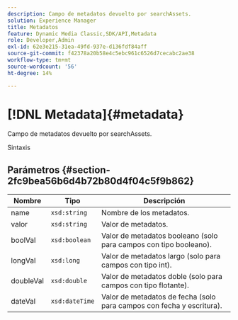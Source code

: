```yaml
---
description: Campo de metadatos devuelto por searchAssets.
solution: Experience Manager
title: Metadatos
feature: Dynamic Media Classic,SDK/API,Metadata
role: Developer,Admin
exl-id: 62e3e215-31ea-49fd-937e-d136fdf84aff
source-git-commit: f42378a20b58e4c5ebc961c6526d7cecabc2ae38
workflow-type: tm+mt
source-wordcount: '56'
ht-degree: 14%

---
```


# [!DNL Metadata]{#metadata}

Campo de metadatos devuelto por searchAssets.

Sintaxis

## Parámetros {#section-2fc9bea56b6d4b72b80d4f04c5f9b862}

| Nombre | Tipo | Descripción |
|---|---|---|
| name | `xsd:string` | Nombre de los metadatos. |
| valor | `xsd:string` | Valor de metadatos. |
| boolVal | `xsd:boolean` | Valor de metadatos booleano (solo para campos con tipo booleano). |
| longVal | `xsd:long` | Valor de metadatos largo (solo para campos con tipo int). |
| doubleVal | `xsd:double` | Valor de metadatos doble (solo para campos con tipo flotante). |
| dateVal | `xsd:dateTime` | Valor de metadatos de fecha (solo para campos con fecha y escritura). |
